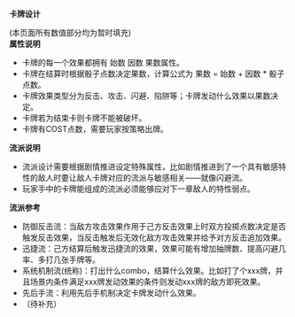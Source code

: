 **卡牌设计**  
  
(本页面所有数值部分均为暂时填充)  
**属性说明**

* 卡牌的每一个效果都拥有 始数 因数 果数属性。
* 卡牌在结算时根据骰子点数决定果数，计算公式为 果数 = 始数 + 因数 * 骰子点数。
* 卡牌效果类型分为反击、攻击、闪避、陷阱等；卡牌发动什么效果以果数决定。
* 卡牌若为结束卡则卡牌不能被破坏。
* 卡牌有COST点数，需要玩家按策略出牌。
  
**流派说明**  
  
- 流派设计需要根据剧情推进设定特殊属性，比如剧情推进到了一个具有敏感特性的敌人时要让敌人卡牌对应的流派与敏感相关——就像闪避流。  
- 玩家手中的卡牌能组成的流派必须能够应对下一章敌人的特性弱点。  
  
**流派参考**  
- 防御反击流：当敌方攻击效果作用于己方反击效果上时双方投掷点数决定是否触发反击效果，当反击触发后无效化敌方攻击效果并给予对方反击追加效果。  
- 迅捷流：己方结算后触发迅捷流的效果，效果可能有增加抽牌数、提高闪避几率、多打几张手牌等。  
- 系统机制流(统称)：打出什么combo，结算什么效果。比如打了个xxx牌，并且场景内条件满足xxx牌发动效果的条件则发动xxx牌的敌方即死效果。  
- 先后手流：利用先后手机制决定卡牌发动什么效果。
- （待补充）